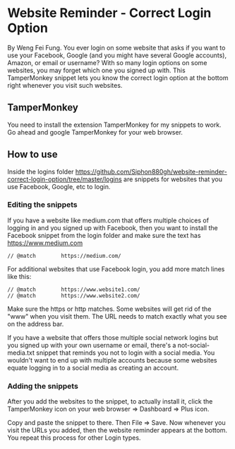 # Website Reminder - Correct Login Option

By Weng Fei Fung. You ever login on some website that asks if you want to use your Facebook, Google (and you might have several Google accounts), Amazon, or email or username? With so many login options on some websites, you may forget which one you signed up with. This TamperMonkey snippet lets you know the correct login option at the bottom right whenever you visit such websites.

## TamperMonkey

You need to install the extension TamperMonkey for my snippets to work. Go ahead and google TamperMonkey for your web browser.

## How to use

Inside the logins folder https://github.com/Siphon880gh/website-reminder-correct-login-option/tree/master/logins are snippets for websites that you use Facebook, Google, etc to login.

### Editing the snippets

If you have a website like medium.com that offers multiple choices of logging in and you signed up with Facebook, then you want to install the Facebook snippet from the login folder and make sure the text has https://www.medium.com

```
// @match        https://medium.com/
```

For additional websites that use Facebook login, you add more match lines like this:

```
// @match        https://www.website1.com/
// @match        https://www.website2.com/
```

Make sure the https or http matches. Some websites will get rid of the "www" when you visit them. The URL needs to match exactly what you see on the address bar.


If you have a website that offers those multiple social network logins but you signed up with your own username or email, there's a not-social-media.txt snippet that reminds you not to login with a social media. You wouldn't want to end up with multiple accounts because some websites equate logging in to a social media as creating an account.

### Adding the snippets

After you add the websites to the snippet, to actually install it, click the TamperMonkey icon on your web browser => Dashboard => Plus icon.

Copy and paste the snippet to there. Then File => Save. Now whenever you visit the URLs you added, then the website reminder appears at the bottom. You repeat this process for other Login types.